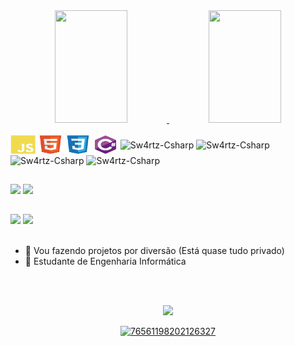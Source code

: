 <div align="center">
  <a href="https://github.com/SSw4rtzz">
  <img height="180em" width="48%" src="https://github-readme-stats.vercel.app/api?username=SSw4rtzz&show_icons=true&theme=dark&include_all_commits=true&count_private=true&locale=pt-pt&title_color=ffffff&text_color=ffffff&icon_color=ec4899&bg_color=1c1917"/>
  <img height="180em" width="48%" src="https://github-readme-stats.vercel.app/api/top-langs/?username=SSw4rtzz&layout=compact&langs_count=7&theme=dark&locale=pt-br"/>
</a>
</div>
  
  <div style="display: inline_block"><br>
  <img align="center" alt="Sw4rtz-Js" height="30" width="40" src="https://raw.githubusercontent.com/devicons/devicon/master/icons/javascript/javascript-plain.svg">
  <img align="center" alt="Sw4rtz-HTML" height="30" width="40" src="https://raw.githubusercontent.com/devicons/devicon/master/icons/html5/html5-original.svg">
  <img align="center" alt="Sw4rtz-CSS" height="30" width="40" src="https://raw.githubusercontent.com/devicons/devicon/master/icons/css3/css3-original.svg">
  <img align="center" alt="Sw4rtz-Csharp" height="30" width="40" src="https://raw.githubusercontent.com/devicons/devicon/master/icons/csharp/csharp-original.svg">
    <img align="center" alt="Sw4rtz-Csharp" height="30" width="40" src="https://cdn.jsdelivr.net/gh/devicons/devicon/icons/angularjs/angularjs-plain.svg">
    <img align="center" alt="Sw4rtz-Csharp" height="30" width="40" src="https://cdn.jsdelivr.net/gh/devicons/devicon/icons/c/c-original.svg">
    <img align="center" alt="Sw4rtz-Csharp" height="30" width="40" src="https://cdn.jsdelivr.net/gh/devicons/devicon/icons/java/java-original.svg">
    <img align="center" alt="Sw4rtz-Csharp" height="30" width="40" src="https://cdn.jsdelivr.net/gh/devicons/devicon/icons/ruby/ruby-plain.svg">
  
  <!-- Avatar -->
  <!-- TEMPORÁRIAMENTE ENQUANTO FAÇO O PF
  <picture>
  <source media="(prefers-color-scheme: dark)" srcset="https://imgur.com/Yz4lf55.png">
  <img align="right" alt="SSw4rtz" height="150" style="border-radius:50px;" src="https://imgur.com/xpAVcaG.gif">
  </picture>
  -->


</div>
  
  ##

<!-- SO's -->
  <div style="display: inline_block">
  <img src="https://img.shields.io/badge/MacOs-000000?style=for-the-badge&logo=apple&logoColor=white" target="_blank">
  <img src="https://img.shields.io/badge/Arch_Linux-1793D1?style=for-the-badge&logo=arch-linux&logoColor=white" target="_blank">  
  </div>


  ##
  
<!-- Badges Dev.to...  -->
  <div> 
  <a href="https://dev.to/sw4rtz" target="_blank"><img src="https://img.shields.io/badge/dev.to-0A0A0A?style=for-the-badge&logo=dev.to&logoColor=white"></a>
  <a href="https://hashnode.com/@Sw4rtz" target="_blank"><img src="https://img.shields.io/badge/Hashnode-2962FF?style=for-the-badge&logo=hashnode&logoColor=white"></a>
 </div>
 <br>

- 🔭 Vou fazendo projetos por diversão (Está quase tudo privado)  
- 🌱 Estudante de Engenharia Informática

 <br>
 <br>

 
<!-- Steam API e Discord -->

<p align="center">
<a href="https://discord.com/users/176033476770791424" target="_blank"><img src="https://lanyard.cnrad.dev/api/176033476770791424?hideDiscrim=true&&idleMessage=Tudo%20vale%20a%20pena%20se%20a%20alma%20não%20é%20pequena" /></a>
</p>
  <p align="center">
<a href="https://steamcommunity.com/id/libas/" target="_blank"><img width=30%" src="https://steam.mmosvc.com/76561198202126327/v1.png" alt="76561198202126327" /></a>
</p>

 
<!-- Discord cena --
   [![Discord Presence](https://lanyard.cnrad.dev/api/176033476770791424?hideDiscrim=true&&idleMessage=Tudo%20vale%20a%20pena%20se%20a%20alma%20não%20é%20pequena)](https://discord.com/users/176033476770791424)
     
-->
